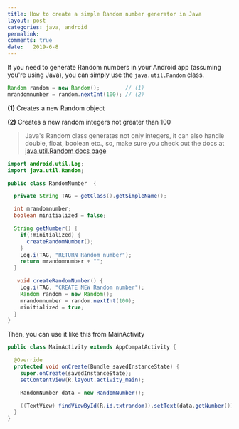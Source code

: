 ```yaml
---
title: How to create a simple Random number generator in Java 
layout: post
categories: java, android
permalink: 
comments: true
date:   2019-6-8  
---
```


If you need to generate Random numbers in your Android app (assuming you're using Java), you can simply use the `java.util.Random` class. 

````java
Random random = new Random();        // (1)
mrandomnumber = random.nextInt(100); // (2)
````
**(1)** Creates a new Random object

**(2)** Creates a new random integers not greater than 100

> Java's Random class generates not only integers, it can also handle double, float, boolean etc., so,  make sure you check out the docs at  <a href='https://bit.ly/javautilrandom'>java.util.Random docs page</a> 


```java
import android.util.Log;
import java.util.Random;

public class RandomNumber  {

  private String TAG = getClass().getSimpleName();

  int mrandomnumber;
  boolean minitialized = false;

  String getNumber() {
    if(!minitialized) {
      createRandomNumber();
    }
    Log.i(TAG, "RETURN Random number");
    return mrandomnumber + "";
  }

   void createRandomNumber() {
    Log.i(TAG, "CREATE NEW Random number");
    Random random = new Random();
    mrandomnumber = random.nextInt(100);
    minitialized = true;
  }
}

```

Then, you can use it like this from MainActivity

```java
public class MainActivity extends AppCompatActivity {

  @Override
  protected void onCreate(Bundle savedInstanceState) {
    super.onCreate(savedInstanceState);
    setContentView(R.layout.activity_main);

    RandomNumber data = new RandomNumber();

    ((TextView) findViewById(R.id.txtrandom)).setText(data.getNumber());
  }
}
```

